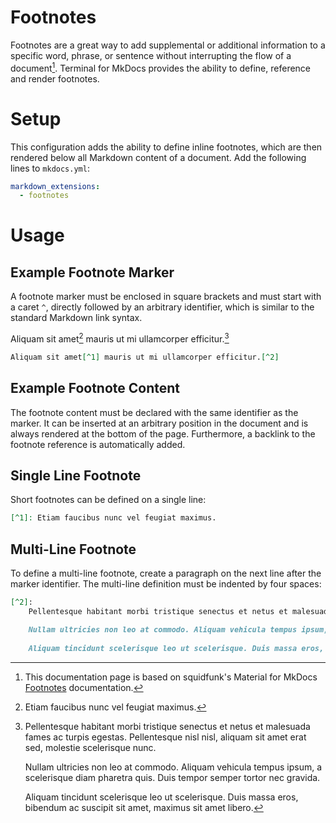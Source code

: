 # Footnotes

Footnotes are a great way to add supplemental or additional information to a
specific word, phrase, or sentence without interrupting the flow of a document[^credit].
Terminal for MkDocs provides the ability to define, reference and render
footnotes.

# Setup

This configuration adds the ability to define inline footnotes, which are then
rendered below all Markdown content of a document. Add the following lines to
`mkdocs.yml`:

``` yaml
markdown_extensions:
  - footnotes
```

# Usage

## Example Footnote Marker

A footnote marker must be enclosed in square brackets and must start with a
caret `^`, directly followed by an arbitrary identifier, which is similar to
the standard Markdown link syntax.

Aliquam sit amet[^1] mauris ut mi ullamcorper efficitur.[^2]

```markdown
Aliquam sit amet[^1] mauris ut mi ullamcorper efficitur.[^2]
```

## Example Footnote Content

The footnote content must be declared with the same identifier as the marker.
It can be inserted at an arbitrary position in the document and is always
rendered at the bottom of the page. Furthermore, a backlink to the footnote
reference is automatically added.

## Single Line Footnote

Short footnotes can be defined on a single line:

[^1]: Etiam faucibus nunc vel feugiat maximus.

```markdown
[^1]: Etiam faucibus nunc vel feugiat maximus.
```


## Multi-Line Footnote

To define a multi-line footnote, create a paragraph on the next line after the marker identifier.  The multi-line definition must be indented by four spaces:

[^2]:
    Pellentesque habitant morbi tristique senectus et netus et malesuada fames ac turpis egestas. Pellentesque nisl nisl, aliquam sit amet erat sed, molestie scelerisque nunc. 
    
    Nullam ultricies non leo at commodo. Aliquam vehicula tempus ipsum, a scelerisque diam pharetra quis. Duis tempor semper tortor nec gravida. 
    
    Aliquam tincidunt scelerisque leo ut scelerisque. Duis massa eros, bibendum ac suscipit sit amet, maximus sit amet libero. 

```markdown
[^2]:
    Pellentesque habitant morbi tristique senectus et netus et malesuada fames ac turpis egestas. Pellentesque nisl nisl, aliquam sit amet erat sed, molestie scelerisque nunc. 

    Nullam ultricies non leo at commodo. Aliquam vehicula tempus ipsum, a scelerisque diam pharetra quis. Duis tempor semper tortor nec gravida. 
    
    Aliquam tincidunt scelerisque leo ut scelerisque. Duis massa eros, bibendum ac suscipit sit amet, maximus sit amet libero. 
```


[^credit]:
    This documentation page is based on squidfunk's Material for MkDocs [Footnotes](https://squidfunk.github.io/mkdocs-material/reference/footnotes/) documentation.

